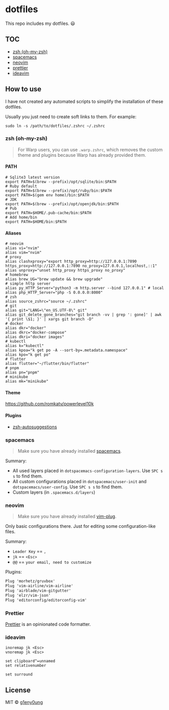 # dotfiles

This repo includes my dotfiles. 😃

## TOC

- [zsh (oh-my-zsh)](#zsh-oh-my-zsh)
- [spacemacs](#spacemacs)
- [neovim](#neovim)
- [prettier](#prettier)
- [ideavim](#ideavim)

## How to use

I have not created any automated scripts to simplify the installation of these dotfiles.

Usually you just need to create soft links to them. For example:

```shell
sudo ln -s /path/to/dotfiles/.zshrc ~/.zshrc
```

### zsh (oh-my-zsh)

> For Warp users, you can use `.warp.zshrc`, which removes the custom theme and
> plugins because Warp has already provided them.

#### PATH

```shell
# Sqlite3 latest version
export PATH=$(brew --prefix)/opt/sqlite/bin:$PATH
# Ruby default
export PATH=$(brew --prefix)/opt/ruby/bin:$PATH
export PATH=$(gem env home)/bin:$PATH
# JDK
export PATH=$(brew --prefix)/opt/openjdk/bin:$PATH
# Pub
export PATH=$HOME/.pub-cache/bin:$PATH
# Add home/bin
export PATH=$HOME/bin:$PATH
```

#### Aliases

```shell
# neovim
alias vi="nvim"
alias vim="nvim"
# proxy
alias clashxproxy="export http_proxy=http://127.0.0.1:7890 https_proxy=http://127.0.0.1:7890 no_proxy=127.0.0.1,localhost,::1"
alias unproxy="unset http_proxy https_proxy no_proxy"
# homebrew
alias brew_UG="brew update && brew upgrade"
# simple http server
alias py_HTTP_Server="python3 -m http.server --bind 127.0.0.1" # local
alias php_HTTP_Server="php -S 0.0.0.0:8000"
# zsh
alias source_zshrc="source ~/.zshrc"
# git
alias git="LANG=\"en_US.UTF-8\" git"
alias git_delete_gone_branches="git branch -vv | grep ': gone]' | awk '{ print \$1; }' | xargs git branch -D"
# docker
alias dkr="docker"
alias dkrc="docker-compose"
alias dkri="docker images"
# kubectl
alias k="kubectl"
alias kpoa="k get po -A --sort-by=.metadata.namespace"
alias kpo="k get po"
# flutter
alias flutter="~/flutter/bin/flutter"
# pnpm
alias pn="pnpm"
# minikube
alias mk="minikube"
```

#### Theme

<https://github.com/romkatv/powerlevel10k>

#### Plugins

- [zsh-autosuggestions](https://github.com/zsh-users/zsh-autosuggestions)

### spacemacs

> Make sure you have already installed [spacemacs](http://spacemacs.org/).

Summary:

- All used layers placed in `dotspacemacs-configuration-layers`. Use `SPC s s` to find them.
- All custom configurations placed in `dotspacemacs/user-init` and `dotspacemacs/user-config`. Use `SPC s s` to find them.
- Custom layers (in `.spacemacs.d/layers`)

### neovim

> Make sure you have already installed [vim-plug](https://github.com/junegunn/vim-plug).

Only basic configurations there. Just for editing some configuration-like files.

Summary:

- `Leader Key` == `,`
- `jk` == `<Esc>`
- `@@` == `your email, need to customize`

Plugins:

```txt
Plug 'morhetz/gruvbox'
Plug 'vim-airline/vim-airline'
Plug 'airblade/vim-gitgutter'
Plug 'elzr/vim-json'
Plug 'editorconfig/editorconfig-vim'
```

### Prettier

[Prettier](https://prettier.io/) is an opinionated code formatter.

### ideavim

```vimrc
inoremap jk <Esc>
vnoremap jk <Esc>

set clipboard^=unnamed
set relativenumber

set surround
```

## License

MIT &copy; [g1eny0ung](https://github.com/g1eny0ung)
